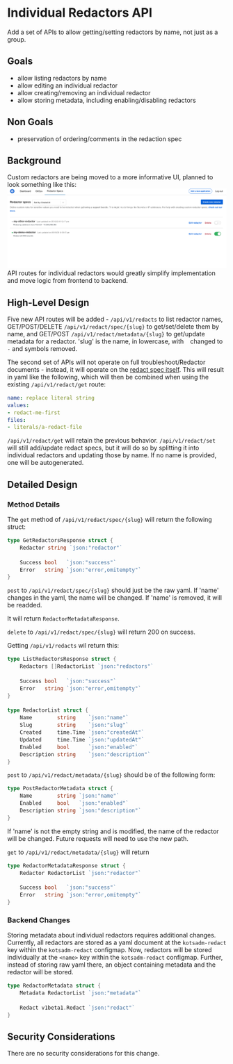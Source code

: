 # Individual Redactors API

Add a set of APIs to allow getting/setting redactors by name, not just as a group.

## Goals

- allow listing redactors by name
- allow editing an individual redactor
- allow creating/removing an individual redactor
- allow storing metadata, including enabling/disabling redactors

## Non Goals

- preservation of ordering/comments in the redaction spec

## Background

Custom redactors are being moved to a more informative UI, planned to look something like this:
![](./images/redactors-api-spec-list.png)
API routes for individual redactors would greatly simplify implementation and move logic from frontend to backend.


## High-Level Design

Five new API routes will be added - `/api/v1/redacts` to list redactor names, GET/POST/DELETE `/api/v1/redact/spec/{slug}` to get/set/delete them by name, and GET/POST `/api/v1/redact/metadata/{slug}` to get/update metadata for a redactor.
'slug' is the name, in lowercase, with ` ` changed to `-` and symbols removed.

The second set of APIs will not operate on full troubleshoot/Redactor documents - instead, it will operate on the [redact spec itself](https://github.com/replicatedhq/troubleshoot/blob/8f594e876470fa72c6fb0389e8f89fabcde9e017/pkg/apis/troubleshoot/v1beta1/redact_shared.go#L8-L16).
This will result in yaml like the following, which will then be combined when using the existing `/api/v1/redact/get` route:
```yaml
name: replace literal string
values:
- redact-me-first
files:
- literals/a-redact-file
```

`/api/v1/redact/get` will retain the previous behavior. `/api/v1/redact/set` will still add/update redact specs, but it will do so by splitting it into individual redactors and updating those by name.
If no name is provided, one will be autogenerated.

## Detailed Design

### Method Details

The `get` method of `/api/v1/redact/spec/{slug}` will return the following struct:
```go
type GetRedactorsResponse struct {
	Redactor string `json:"redactor"`

	Success bool   `json:"success"`
	Error   string `json:"error,omitempty"`
}
```

`post` to `/api/v1/redact/spec/{slug}` should just be the raw yaml.
If 'name' changes in the yaml, the name will be changed.
If 'name' is removed, it will be readded.

It will return `RedactorMetadataResponse`.

`delete` to `/api/v1/redact/spec/{slug}` will return 200 on success.


Getting `/api/v1/redacts` wil return this:

```go
type ListRedactorsResponse struct {
	Redactors []RedactorList `json:"redactors"`

	Success bool   `json:"success"`
	Error   string `json:"error,omitempty"`
}

type RedactorList struct {
	Name        string    `json:"name"`
	Slug        string    `json:"slug"`
	Created     time.Time `json:"createdAt"`
	Updated     time.Time `json:"updatedAt"`
	Enabled     bool      `json:"enabled"`
	Description string    `json:"description"`
}
```

`post` to `/api/v1/redact/metadata/{slug}` should be of the following form:
```go
type PostRedactorMetadata struct {
	Name        string `json:"name"`
	Enabled     bool   `json:"enabled"`
	Description string `json:"description"`
}
```
If 'name' is not the empty string and is modified, the name of the redactor will be changed.
Future requests will need to use the new path.

`get` to `/api/v1/redact/metadata/{slug}` will return
```go
type RedactorMetadataResponse struct {
	Redactor RedactorList `json:"redactor"`

	Success bool   `json:"success"`
	Error   string `json:"error,omitempty"`
}
```

### Backend Changes

Storing metadata about individual redactors requires additional changes.
Currently, all redactors are stored as a yaml document at the `kotsadm-redact` key within the `kotsadm-redact` configmap.
Now, redactors will be stored individually at the `<name>` key within the `kotsadm-redact` configmap.
Further, instead of storing raw yaml there, an object containing metadata and the redactor will be stored.

```go
type RedactorMetadata struct {
	Metadata RedactorList `json:"metadata"`

	Redact v1beta1.Redact `json:"redact"`
}
```

## Security Considerations

There are no security considerations for this change.
